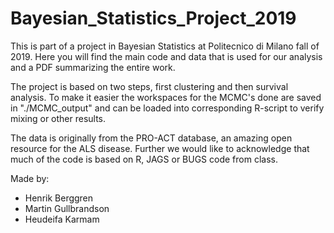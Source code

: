 # Bayesian_Statistics_Project_2019
This is part of a project in Bayesian Statistics at Politecnico di Milano fall of 2019. Here you will find the main code and data that is used for our analysis and a PDF summarizing the entire work.

The project is based on two steps, first clustering and then survival analysis. To make it easier the workspaces for the MCMC's done are saved in "./MCMC_output" and can be loaded into corresponding R-script to verify mixing or other results.

The data is originally from the PRO-ACT database, an amazing open resource for the ALS disease. Further we would like to acknowledge that much of the code is based on R, JAGS or BUGS code from class.

Made by:
  - Henrik Berggren
  - Martin Gullbrandson
  - Heudeifa Karmam
